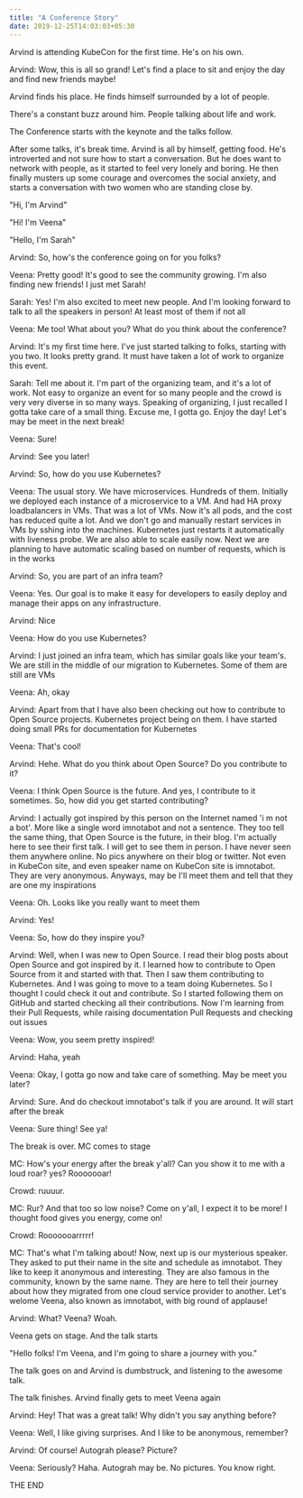 ```yaml
---
title: "A Conference Story"
date: 2019-12-25T14:03:03+05:30
---
```


Arvind is attending KubeCon for the first time. He's on his own.

Arvind: Wow, this is all so grand! Let's find a place to sit and
enjoy the day and find new friends maybe!

Arvind finds his place. He finds himself surrounded by a lot of people.

There's a constant buzz around him. People talking about life and work.

The Conference starts with the keynote and the talks follow.

After some talks, it's break time. Arvind is all by himself, getting
food. He's introverted and not sure how to start a conversation. But
he does want to network with people, as it started to feel very lonely
and boring. He then finally musters up some courage and overcomes the
social anxiety, and starts a conversation with two women who are
standing close by.

"Hi, I'm Arvind"

"Hi! I'm Veena"

"Hello, I'm Sarah"

Arvind: So, how's the conference going on for you folks?

Veena: Pretty good! It's good to see the community growing. I'm also
finding new friends! I just met Sarah!

Sarah: Yes! I'm also excited to meet new people. And I'm looking
forward to talk to all the speakers in person! At least most of
them if not all

Veena: Me too! What about you? What do you think about the conference?

Arvind: It's my first time here. I've just started talking to folks,
starting with you two. It looks pretty grand. It must have taken a
lot of work to organize this event.

Sarah: Tell me about it. I'm part of the organizing team, and it's a
lot of work. Not easy to organize an event for so many people and the
crowd is very very diverse in so many ways. Speaking of organizing,
I just recalled I gotta take care of a small thing. Excuse me, I gotta
go. Enjoy the day! Let's may be meet in the next break!

Veena: Sure!

Arvind: See you later!

Arvind: So, how do you use Kubernetes?

Veena: The usual story. We have microservices. Hundreds of them.
Initially we deployed each instance of a microservice to a VM. And had
HA proxy loadbalancers in VMs. That was a lot of VMs. Now it's all
pods, and the cost has reduced quite a lot. And we don't go and manually
restart services in VMs by sshing into the machines. Kubernetes just
restarts it automatically with liveness probe. We are also able to
scale easily now. Next we are planning to have automatic scaling
based on number of requests, which is in the works

Arvind: So, you are part of an infra team?

Veena: Yes. Our goal is to make it easy for developers to easily deploy
and manage their apps on any infrastructure.

Arvind: Nice

Veena: How do you use Kubernetes?

Arvind: I just joined an infra team, which has similar goals like
your team's. We are still in the middle of our migration to Kubernetes.
Some of them are still are VMs

Veena: Ah, okay

Arvind: Apart from that I have also been checking out how to contribute
to Open Source projects. Kubernetes project being on them. I have
started doing small PRs for documentation for Kubernetes

Veena: That's cool!

Arvind: Hehe. What do you think about Open Source? Do you contribute to it?

Veena: I think Open Source is the future. And yes, I contribute to it
sometimes. So, how did you get started contributing?

Arvind: I actually got inspired by this person on the Internet named
'i m not a bot'. More like a single word imnotabot and not a sentence.
They too tell the same thing, that Open Source is the future, in their
blog. I'm actually here to see their first talk. I will get to see them
in person. I have never seen them anywhere online. No pics anywhere
on their blog or twitter. Not even in KubeCon site, and even speaker
name on KubeCon site is imnotabot. They are very anonymous. Anyways,
may be I'll meet them and tell that they are one my inspirations

Veena: Oh. Looks like you really want to meet them

Arvind: Yes!

Veena: So, how do they inspire you?

Arvind: Well, when I was new to Open Source. I read their blog posts
about Open Source and got inspired by it. I learned how to contribute
to Open Source from it and started with that. Then I saw them
contributing to Kubernetes. And I was going to move to a team doing
Kubernetes. So I thought I could check it out and contribute. So I
started following them on GitHub and started checking all their
contributions. Now I'm learning from their Pull Requests, while raising
documentation Pull Requests and checking out issues

Veena: Wow, you seem pretty inspired!

Arvind: Haha, yeah

Veena: Okay, I gotta go now and take care of something. May be meet you
later?

Arvind: Sure. And do checkout imnotabot's talk if you are around. It will
start after the break

Veena: Sure thing! See ya!

The break is over. MC comes to stage

MC: How's your energy after the break y'all? Can you show it to me
with a loud roar? yes? Rooooooar!

Crowd: ruuuur.

MC: Rur? And that too so low noise? Come on y'all, I expect it to be
more! I thought food gives you energy, come on!

Crowd: Rooooooarrrrr!

MC: That's what I'm talking about! Now, next up is our mysterious
speaker. They asked to put their name in the site and schedule as
imnotabot. They like to keep it anonymous and interesting. They are
also famous in the community, known by the same name. They are here
to tell their journey about how they migrated from one cloud
service provider to another. Let's welome Veena, also known as
imnotabot, with big round of applause!

Arvind: What? Veena? Woah.

Veena gets on stage. And the talk starts

"Hello folks! I'm Veena, and I'm going to share a journey with you."

The talk goes on and Arvind is dumbstruck, and listening to the awesome
talk.

The talk finishes. Arvind finally gets to meet Veena again

Arvind: Hey! That was a great talk! Why didn't you say anything before?

Veena: Well, I like giving surprises. And I like to be anonymous,
remember?

Arvind: Of course! Autograh please? Picture?

Veena: Seriously? Haha. Autograh may be. No pictures. You know right.

THE END